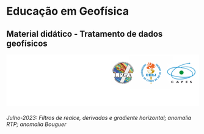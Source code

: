 # Educação em Geofísica
## Material didático - Tratamento de dados geofísicos
![](https://github.com/lszam/ensino/blob/main/assets/logo/logos.png)
###### Julho-2023: Filtros de realce, derivadas e gradiente horizontal; anomalia RTP; anomalia Bouguer

